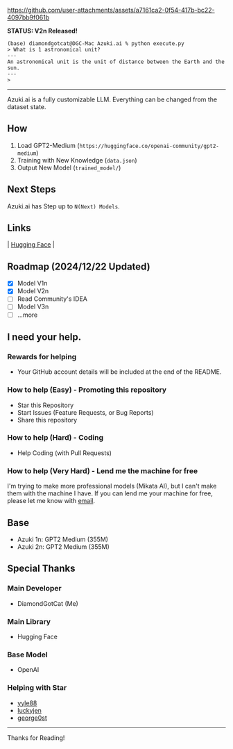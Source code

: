 
https://github.com/user-attachments/assets/a7161ca2-0f54-417b-bc22-4097bb9f061b

**STATUS: V2n Released!**

```
(base) diamondgotcat@DGC-Mac Azuki.ai % python execute.py
> What is 1 astronomical unit?
---
An astronomical unit is the unit of distance between the Earth and the sun.
---
> 
```
---

Azuki.ai is a fully customizable LLM.
Everything can be changed from the dataset state.

## How
1. Load GPT2-Medium (`https://huggingface.co/openai-community/gpt2-medium`)
2. Training with New Knowledge (`data.json`)
3. Output New Model (`trained_model/`)

## Next Steps
Azuki.ai has Step up to `N(Next) Models`.

## Links
| [Hugging Face](https://huggingface.co/collections/DiamondGotCat/azukiai-6766f124b834cec4be790855) |

## Roadmap (2024/12/22 Updated)
- [x] Model V1n
- [x] Model V2n
- [ ] Read Community's IDEA
- [ ] Model V3n
- [ ] ...more

## I need your help.

### Rewards for helping
- Your GitHub account details will be included at the end of the README.

### How to help (Easy) - Promoting this repository
- Star this Repository
- Start Issues (Feature Requests, or Bug Reports)
- Share this repository

### How to help (Hard) - Coding
- Help Coding (with Pull Requests)

### How to help (Very Hard) - Lend me the machine for free
I'm trying to make more professional models (Mikata AI), but I can't make them with the machine I have.
If you can lend me your machine for free, please let me know with [email](mailto:chii@kamu.jp).

## Base
- Azuki 1n: GPT2 Medium (355M)
- Azuki 2n: GPT2 Medium (355M)

## Special Thanks

### Main Developer
- DiamondGotCat (Me)

### Main Library
- Hugging Face

### Base Model
- OpenAI

### Helping with Star
- [yyle88](https://github.com/yyle88)
- [luckyjen](https://github.com/luckyjen)
- [george0st](https://github.com/george0st)

---

Thanks for Reading!

